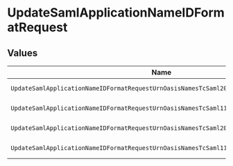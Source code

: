 # UpdateSamlApplicationNameIDFormatRequest


## Values

| Name                                                                                    | Value                                                                                   |
| --------------------------------------------------------------------------------------- | --------------------------------------------------------------------------------------- |
| `UpdateSamlApplicationNameIDFormatRequestUrnOasisNamesTcSaml20NameidFormatPersistent`   | urn:oasis:names:tc:SAML:2.0:nameid-format:persistent                                    |
| `UpdateSamlApplicationNameIDFormatRequestUrnOasisNamesTcSaml11NameidFormatEmailAddress` | urn:oasis:names:tc:SAML:1.1:nameid-format:emailAddress                                  |
| `UpdateSamlApplicationNameIDFormatRequestUrnOasisNamesTcSaml20NameidFormatTransient`    | urn:oasis:names:tc:SAML:2.0:nameid-format:transient                                     |
| `UpdateSamlApplicationNameIDFormatRequestUrnOasisNamesTcSaml11NameidFormatUnspecified`  | urn:oasis:names:tc:SAML:1.1:nameid-format:unspecified                                   |